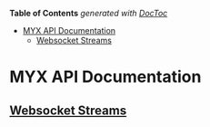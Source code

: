 <!-- START doctoc generated TOC please keep comment here to allow auto update -->
<!-- DON'T EDIT THIS SECTION, INSTEAD RE-RUN doctoc TO UPDATE -->
**Table of Contents**  *generated with [DocToc](https://github.com/thlorenz/doctoc)*

- [MYX API Documentation](#myx-api-documentation)
  - [Websocket Streams](#websocket-streams)

<!-- END doctoc generated TOC please keep comment here to allow auto update -->

# MYX API Documentation

## [Websocket Streams](./websocket-streams.md)